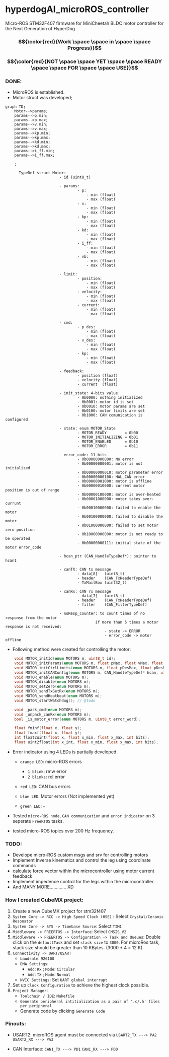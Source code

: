 # hyperdogAI_microROS_controller
Micro-ROS  STM32F407 firmware for MiniCheetah BLDC motor controller for the Next Generation of HyperDog 

### $${\color{red}{Work \space \space in \space \space Progress}}$$ 
### $${\color{red}{NOT \space \space  YET \space \space READY \space \space FOR \space \space USE}}$$ 


### DONE:

- MicroROS is established.
- Motor struct was developed;

```mermaid
graph TD;
    Motor-->params;
    params-->p.min;
    params-->p.max;
    params-->v.min;
    params-->v.max;
    params-->kp.min;
    params-->kp.max;
    params-->kd.min;
    params-->kd.max;
    params-->i_ff.min;
    params-->i_ff.max;

    ;
```

        - TypeDef struct Motor:
                            - id (uint8_t)

                            - params:
                                    - p:
                                        - min (float)
                                        - max (float)
                                    - v:
                                        - min (float)
                                        - max (float)
                                    - kp: 
                                        - min (float)
                                        - max (float)
                                    - kd: 
                                        - min (float)
                                        - max (float)
                                    - i_ff: 
                                        - min (float)
                                        - max (float)
                                    - vb: 
                                        - min (float)
                                        - max (float)

                            - limit:
                                    - position:
                                        - min (float)
                                        - max (float)
                                    - velocity:
                                        - min (float)
                                        - max (float)
                                    - current: 
                                        - min (float)
                                        - max (float)

                            - cmd:
                                    - p_des:
                                        - min (float)
                                        - max (float)
                                    - v_des:
                                        - min (float)
                                        - max (float)
                                    - kp: 
                                        - min (float)
                                        - max (float)

                            - feedback:
                                    - position (float)
                                    - velocity (float)
                                    - current  (float)

                            - init_state: 4-bits value
                                    - 0b0000: nothing initialized
                                    - 0b0001: motor id is set
                                    - 0b0010: motor params are set
                                    - 0b0100: motor limits are set
                                    - 0b1000: CAN comunication is configured 
                            
                            - state: enum MOTOR_State
                                    - MOTOR_READY        = 0b00
                                    - MOTOR_INITIALIZING = 0b01
                                    - MOTOR_ENABLED      = 0b10
                                    - MOTOR_ERROR        = 0b11

                            - error_code: 11-bits
                                    - 0b00000000000: No error
                                    - 0b00000000001: motor is not initialized
                                    - 0b00000000010: motor parameter error
                                    - 0b00000000100: HAL_CAN error
                                    - 0b00000001000: motor is offline
                                    - 0b00000010000: current motor position is out of range
                                    - 0b00000100000: motor is over-heated
                                    - 0b00001000000: motor takes over-currunt
                                    - 0b00010000000: failed to enable the motor
                                    - 0b00100000000: failed to disable the motor
                                    - 0b01000000000: failed to set motor zero position
                                    - 0b10000000000: motor is not ready to be operated
                                    - 0b00000000111: initial state of the motor error_code

                            - hcan_ptr (CAN_HandleTypeDef*): pointer to hcan1
                            
                            - canTX: CAN tx message
                                    - data[8]   (uint8_t)
                                    - header    (CAN_TxHeaderTypeDef)
                                    - TxMailBox (uint32_t)

                            - canRx: CAN rx message
                                    - data[7]   (uint8_t)
                                    - header    (CAN_TxHeaderTypeDef)
                                    - filter    (CAN_FilterTypeDef)

                            - noResp_counter: to count times of no response from the motor
                                            if more than 5 times a motor response is not received:
                                                - state -> ERROR
                                                - error_code -> motor offline
        
- Following method were created for controlling the motor:

```c
    void MOTOR_initId(enum MOTORS m, uint8_t id);
    void MOTOR_initParams(enum MOTORS m, float pMax, float vMax, float kpMax, float kdMax, float iffMax, float vbMax);
    void MOTOR_initCtrlLimits(enum MOTORS m, float pDesMax, float pDesMin, float vMax, float iMax);
    void MOTOR_initCANConfig(enum MOTORS m, CAN_HandleTypeDef* hcan, uint8_t filterbank);
    void MOTOR_enable(enum MOTORS m);
    void MOTOR_disable(enum MOTORS m);
    void MOTOR_setZero(enum MOTORS m);
    void MOTOR_sendTxGetRx(enum MOTORS m);
    void MOTOR_sendHeatbeat(enum MOTORS m);
    void MOTOR_startWatchdog(); // @todo

    void _pack_cmd(enum MOTORS m); 
    void _unpack_canRx(enum MOTORS m); 
    bool _is_motor_error(enum MOTORS m, uint8_t error_word);

    float fminf(float x, float y);
    float fmaxf(float x, float y);
    int float2uint(float x, float x_min, float x_max, int bits);
    float uint2float(int x_int, float x_min, float x_max, int bits);
```

- Error indicator using 4 LEDs is partially developed.
    - `orange LED`: micro-ROS errors
        - `1 blink`: rmw error
        - `2 blinks`: rcl error
    
    - `red LED`: CAN bus errors
    - `blue LED`: Motor errors (Not implemented yet)
    - `green LED`: -

- Tested `micro-ROS node`, `CAN communication` and `error indicator` on 3 seperate `FreeRTOS` tasks.
- tested micro-ROS topics over 200 Hz frequency.
        


### TODO:
- Develope micro-ROS custom msgs and srv for controlling motors
- Implement Inverse kinematics and control the leg using coordinate commands
- calculate force vector within the microcontroller using motor current feedback
- Implement impedence control for the legs within the microcontroller.
- And MANY MORE............. XD



### How I created CubeMX project:

1. Create a new CubeMX project for stm32f407
2. `System Core -> RCC -> High Speed Clock (HSE)` : Select `Crystal/Ceramic Resonator`
3. `System Core -> SYS -> Timebase Source`: Select `TIM1`
4. `Middleware -> FREERTOS -> Interface`: Select `CMSIS_V2`
5. `Middleware -> FREERTOS -> Configuration -> Task and Queues`: Double click on the `defaultTask` and set `stack size` to `3000`. For microRos task, stack size should be greater than 10 KBytes. (3000 * 4 = 12 K).
6. `Connectivity -> UART/USART`
    - `baudrate`: `926100`
    - `DMA Settings`: 
        - `Add`: `Rx` ; `Mode`: `Circular`
        - `Add`: `TX` ; `Mode`: `Normal`
    - `NVIC Settings`: Set `UART global interrupt`
7. Set up `Clock Configuration` to achieve the highest clock possible.
8. `Project Manager`:
    - `Toolchain / IDE`: `Makefile`
    - `Generate peripheral intitialization as a pair of '.c/.h' files per peripheral`
    - Generate code by clicking `Generate Code`


### Pinouts:
 - USART2: microROS agent must be connected via 
    `USART2_TX ---> PA2`
    `USART2_RX ---> PA3`

- CAN Interface: 
    `CAN1_TX ---> PD1`
    `CAN1_RX ---> PD0`



<!-- 

gitignore:
    ```
    browser.vc.db 
    browser.vc.db-shm 
    browser.vc.db-wal
    build/*.o
    build/*.d
    build/*.lst
    ```
gitattributes:
    ```
    Drivers/** filter=lfs diff=lfs merge=lfs -text
    Drivers/CMSIS filter=lfs diff=lfs merge=lfs -text
    Drivers/STM32F4xx_HAL_Driver filter=lfs diff=lfs merge=lfs -text
    ```

git lfs:
    ```
    git lfs install
    git lfs track Drivers/**
    git lfs track micro_ros_stm32cubemx_utils
    git lfs push --all origin main
    git commit -m "lfs push"
    gt push -u origin main
    ```

 -->